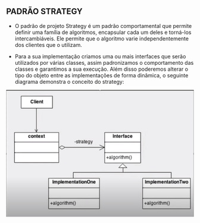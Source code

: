 ## PADRÃO STRATEGY

- O padrão de projeto Strategy é um padrão comportamental que permite definir uma família de algoritmos, encapsular cada um deles e torná-los intercambiáveis. Ele permite que o algoritmo varie independentemente dos clientes que o utilizam.

- Para a sua implementação criamos uma ou mais interfaces que serão utilizados por várias classes, assim padronizamos o comportamento das classes e garantimos a sua execução. Além disso poderemos alterar o tipo do objeto entre as implementações de forma dinâmica, o seguinte diagrama demonstra o conceito do strategy:

![alt text](image.png)